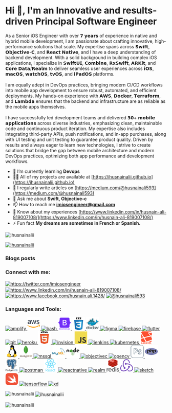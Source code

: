 <h1>Hi 👋, I'm an Innovative and results-driven Principal Software Engineer</h1>
<p>As a Senior iOS Engineer with over 𝟳 𝘆𝗲𝗮𝗿𝘀 of experience in native and hybrid mobile development, I am passionate about crafting innovative, high-performance solutions that scale. My expertise spans across 𝗦𝘄𝗶𝗳𝘁, 𝗢𝗯𝗷𝗲𝗰𝘁𝗶𝘃𝗲-𝗖, and 𝗥𝗲𝗮𝗰𝘁 𝗡𝗮𝘁𝗶𝘃𝗲, and I have a deep understanding of backend development. With a solid background in building complex iOS applications, I specialize in 𝗦𝘄𝗶𝗳𝘁𝗨𝗜, 𝗖𝗼𝗺𝗯𝗶𝗻𝗲, 𝗥𝘅𝗦𝘄𝗶𝗳𝘁, 𝗔𝗥𝗞𝗶𝘁, and 𝗖𝗼𝗿𝗲 𝗗𝗮𝘁𝗮/𝗥𝗲𝗮𝗹𝗺 to deliver seamless user experiences across 𝗶𝗢𝗦, 𝗺𝗮𝗰𝗢𝗦, 𝘄𝗮𝘁𝗰𝗵𝗢𝗦, 𝘁𝘃𝗢𝗦, and 𝗶𝗣𝗮𝗱𝗢𝗦 platforms.  <br><br>I am equally adept in DevOps practices, bringing modern CI/CD workflows into mobile app development to ensure robust, automated, and efficient deployments. My hands-on experience with 𝗔𝗪𝗦, 𝗗𝗼𝗰𝗸𝗲𝗿, 𝗧𝗲𝗿𝗿𝗮𝗳𝗼𝗿𝗺, and 𝗟𝗮𝗺𝗯𝗱𝗮 ensures that the backend and infrastructure are as reliable as the mobile apps themselves.  <br><br>I have successfully led development teams and delivered 𝟯𝟬+ 𝗺𝗼𝗯𝗶𝗹𝗲 𝗮𝗽𝗽𝗹𝗶𝗰𝗮𝘁𝗶𝗼𝗻𝘀 across diverse industries, emphasizing clean, maintainable code and continuous product iteration. My expertise also includes integrating third-party APIs, push notifications, and in-app purchases, along with UI testing and unit testing to guarantee product quality.  Driven by results and always eager to learn new technologies, I strive to create solutions that bridge the gap between mobile architecture and modern DevOps practices, optimizing both app performance and development workflows.</p>

- 🌱 I’m currently learning **Devops**
- 👨‍💻 All of my projects are available at [https://ihusnainalii.github.io](https://ihusnainalii.github.io)
- 📝 I regularly write articles on [https://medium.com/@husnainali593](https://medium.com/@husnainali593)
- 💬 Ask me about **Swift, Objective-c**
- 📫 How to reach me **imiosengineer@gmail.com**
- 📄 Know about my experiences [https://www.linkedin.com/in/husnain-ali-819007108/](https://www.linkedin.com/in/husnain-ali-819007108/)
- ⚡ Fun fact **My dreams are sometimes in French or Spanish.**


<p align="left"> <img src="https://komarev.com/ghpvc/?username=ihusnainalii&label=Profile%20views&color=0e75b6&style=flat" alt="ihusnainalii" /> </p>
<p align="left"> <a href="https://github.com/ryo-ma/github-profile-trophy"><img src="https://github-profile-trophy.vercel.app/?username=ihusnainalii" alt="ihusnainalii" /></a> </p>

### Blogs posts
<!-- BLOG-POST-LIST:START -->
<!-- BLOG-POST-LIST:END -->

<h3 align="left">Connect with me:</h3>
<p align="left">
<a href="https://twitter.com/https://twitter.com/imiosengineer" target="blank"><img align="center" src="https://raw.githubusercontent.com/rahuldkjain/github-profile-readme-generator/master/src/images/icons/Social/twitter.svg" alt="https://twitter.com/imiosengineer" height="30" width="40" /></a>
<a href="https://linkedin.com/in/https://www.linkedin.com/in/husnain-ali-819007108/" target="blank"><img align="center" src="https://raw.githubusercontent.com/rahuldkjain/github-profile-readme-generator/master/src/images/icons/Social/linked-in-alt.svg" alt="https://www.linkedin.com/in/husnain-ali-819007108/" height="30" width="40" /></a>
<a href="https://fb.com/https://www.facebook.com/husnain.ali.1428/" target="blank"><img align="center" src="https://raw.githubusercontent.com/rahuldkjain/github-profile-readme-generator/master/src/images/icons/Social/facebook.svg" alt="https://www.facebook.com/husnain.ali.1428/" height="30" width="40" /></a>
<a href="https://medium.com/@husnainali593" target="blank"><img align="center" src="https://raw.githubusercontent.com/rahuldkjain/github-profile-readme-generator/master/src/images/icons/Social/medium.svg" alt="@husnainali593" height="30" width="40" /></a>
</p>

<h3 align="left">Languages and Tools:</h3>
<p align="left"> <a href="https://aws.amazon.com/amplify/" target="_blank" rel="noreferrer"> <img src="https://docs.amplify.aws/assets/logo-dark.svg" alt="amplify" width="40" height="40"/> </a> <a href="https://aws.amazon.com" target="_blank" rel="noreferrer"> <img src="https://raw.githubusercontent.com/devicons/devicon/master/icons/amazonwebservices/amazonwebservices-original-wordmark.svg" alt="aws" width="40" height="40"/> </a> <a href="https://www.gnu.org/software/bash/" target="_blank" rel="noreferrer"> <img src="https://www.vectorlogo.zone/logos/gnu_bash/gnu_bash-icon.svg" alt="bash" width="40" height="40"/> </a> <a href="https://getbootstrap.com" target="_blank" rel="noreferrer"> <img src="https://raw.githubusercontent.com/devicons/devicon/master/icons/bootstrap/bootstrap-plain-wordmark.svg" alt="bootstrap" width="40" height="40"/> </a> <a href="https://www.w3schools.com/css/" target="_blank" rel="noreferrer"> <img src="https://raw.githubusercontent.com/devicons/devicon/master/icons/css3/css3-original-wordmark.svg" alt="css3" width="40" height="40"/> </a> <a href="https://www.docker.com/" target="_blank" rel="noreferrer"> <img src="https://raw.githubusercontent.com/devicons/devicon/master/icons/docker/docker-original-wordmark.svg" alt="docker" width="40" height="40"/> </a> <a href="https://www.figma.com/" target="_blank" rel="noreferrer"> <img src="https://www.vectorlogo.zone/logos/figma/figma-icon.svg" alt="figma" width="40" height="40"/> </a> <a href="https://firebase.google.com/" target="_blank" rel="noreferrer"> <img src="https://www.vectorlogo.zone/logos/firebase/firebase-icon.svg" alt="firebase" width="40" height="40"/> </a> <a href="https://flutter.dev" target="_blank" rel="noreferrer"> <img src="https://www.vectorlogo.zone/logos/flutterio/flutterio-icon.svg" alt="flutter" width="40" height="40"/> </a> <a href="https://git-scm.com/" target="_blank" rel="noreferrer"> <img src="https://www.vectorlogo.zone/logos/git-scm/git-scm-icon.svg" alt="git" width="40" height="40"/> </a> <a href="https://heroku.com" target="_blank" rel="noreferrer"> <img src="https://www.vectorlogo.zone/logos/heroku/heroku-icon.svg" alt="heroku" width="40" height="40"/> </a> <a href="https://www.w3.org/html/" target="_blank" rel="noreferrer"> <img src="https://raw.githubusercontent.com/devicons/devicon/master/icons/html5/html5-original-wordmark.svg" alt="html5" width="40" height="40"/> </a> <a href="https://www.invisionapp.com/" target="_blank" rel="noreferrer"> <img src="https://www.vectorlogo.zone/logos/invisionapp/invisionapp-icon.svg" alt="invision" width="40" height="40"/> </a> <a href="https://developer.mozilla.org/en-US/docs/Web/JavaScript" target="_blank" rel="noreferrer"> <img src="https://raw.githubusercontent.com/devicons/devicon/master/icons/javascript/javascript-original.svg" alt="javascript" width="40" height="40"/> </a> <a href="https://www.jenkins.io" target="_blank" rel="noreferrer"> <img src="https://www.vectorlogo.zone/logos/jenkins/jenkins-icon.svg" alt="jenkins" width="40" height="40"/> </a> <a href="https://kubernetes.io" target="_blank" rel="noreferrer"> <img src="https://www.vectorlogo.zone/logos/kubernetes/kubernetes-icon.svg" alt="kubernetes" width="40" height="40"/> </a> <a href="https://laravel.com/" target="_blank" rel="noreferrer"> <img src="https://raw.githubusercontent.com/devicons/devicon/master/icons/laravel/laravel-plain-wordmark.svg" alt="laravel" width="40" height="40"/> </a> <a href="https://www.linux.org/" target="_blank" rel="noreferrer"> <img src="https://raw.githubusercontent.com/devicons/devicon/master/icons/linux/linux-original.svg" alt="linux" width="40" height="40"/> </a> <a href="https://www.mongodb.com/" target="_blank" rel="noreferrer"> <img src="https://raw.githubusercontent.com/devicons/devicon/master/icons/mongodb/mongodb-original-wordmark.svg" alt="mongodb" width="40" height="40"/> </a> <a href="https://www.microsoft.com/en-us/sql-server" target="_blank" rel="noreferrer"> <img src="https://www.svgrepo.com/show/303229/microsoft-sql-server-logo.svg" alt="mssql" width="40" height="40"/> </a> <a href="https://www.mysql.com/" target="_blank" rel="noreferrer"> <img src="https://raw.githubusercontent.com/devicons/devicon/master/icons/mysql/mysql-original-wordmark.svg" alt="mysql" width="40" height="40"/> </a> <a href="https://nodejs.org" target="_blank" rel="noreferrer"> <img src="https://raw.githubusercontent.com/devicons/devicon/master/icons/nodejs/nodejs-original-wordmark.svg" alt="nodejs" width="40" height="40"/> </a> <a href="https://developer.apple.com/library/archive/documentation/Cocoa/Conceptual/ProgrammingWithObjectiveC/Introduction/Introduction.html" target="_blank" rel="noreferrer"> <img src="https://www.vectorlogo.zone/logos/apple_objectivec/apple_objectivec-icon.svg" alt="objectivec" width="40" height="40"/> </a> <a href="https://opencv.org/" target="_blank" rel="noreferrer"> <img src="https://www.vectorlogo.zone/logos/opencv/opencv-icon.svg" alt="opencv" width="40" height="40"/> </a> <a href="https://www.photoshop.com/en" target="_blank" rel="noreferrer"> <img src="https://raw.githubusercontent.com/devicons/devicon/master/icons/photoshop/photoshop-line.svg" alt="photoshop" width="40" height="40"/> </a> <a href="https://www.php.net" target="_blank" rel="noreferrer"> <img src="https://raw.githubusercontent.com/devicons/devicon/master/icons/php/php-original.svg" alt="php" width="40" height="40"/> </a> <a href="https://www.postgresql.org" target="_blank" rel="noreferrer"> <img src="https://raw.githubusercontent.com/devicons/devicon/master/icons/postgresql/postgresql-original-wordmark.svg" alt="postgresql" width="40" height="40"/> </a> <a href="https://postman.com" target="_blank" rel="noreferrer"> <img src="https://www.vectorlogo.zone/logos/getpostman/getpostman-icon.svg" alt="postman" width="40" height="40"/> </a> <a href="https://reactjs.org/" target="_blank" rel="noreferrer"> <img src="https://raw.githubusercontent.com/devicons/devicon/master/icons/react/react-original-wordmark.svg" alt="react" width="40" height="40"/> </a> <a href="https://reactnative.dev/" target="_blank" rel="noreferrer"> <img src="https://reactnative.dev/img/header_logo.svg" alt="reactnative" width="40" height="40"/> </a> <a href="https://realm.io/" target="_blank" rel="noreferrer"> <img src="https://raw.githubusercontent.com/bestofjs/bestofjs-webui/8665e8c267a0215f3159df28b33c365198101df5/public/logos/realm.svg" alt="realm" width="40" height="40"/> </a> <a href="https://redis.io" target="_blank" rel="noreferrer"> <img src="https://raw.githubusercontent.com/devicons/devicon/master/icons/redis/redis-original-wordmark.svg" alt="redis" width="40" height="40"/> </a> <a href="https://redux.js.org" target="_blank" rel="noreferrer"> <img src="https://raw.githubusercontent.com/devicons/devicon/master/icons/redux/redux-original.svg" alt="redux" width="40" height="40"/> </a> <a href="https://www.sketch.com/" target="_blank" rel="noreferrer"> <img src="https://www.vectorlogo.zone/logos/sketchapp/sketchapp-icon.svg" alt="sketch" width="40" height="40"/> </a> <a href="https://developer.apple.com/swift/" target="_blank" rel="noreferrer"> <img src="https://raw.githubusercontent.com/devicons/devicon/master/icons/swift/swift-original.svg" alt="swift" width="40" height="40"/> </a> <a href="https://www.tensorflow.org" target="_blank" rel="noreferrer"> <img src="https://www.vectorlogo.zone/logos/tensorflow/tensorflow-icon.svg" alt="tensorflow" width="40" height="40"/> </a> <a href="https://www.adobe.com/products/xd.html" target="_blank" rel="noreferrer"> <img src="https://cdn.worldvectorlogo.com/logos/adobe-xd.svg" alt="xd" width="40" height="40"/> </a> </p>

<p><img align="left" src="https://github-readme-stats.vercel.app/api/top-langs?username=ihusnainalii&show_icons=true&locale=en&layout=compact" alt="ihusnainalii" /></p>

<p>&nbsp;<img align="center" src="https://github-readme-stats.vercel.app/api?username=ihusnainalii&show_icons=true&locale=en" alt="ihusnainalii" /></p>

<p><img align="center" src="https://github-readme-streak-stats.herokuapp.com/?user=ihusnainalii&" alt="ihusnainalii" /></p>

